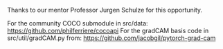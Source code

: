 Thanks to our mentor Professor Jurgen Schulze for this opportunity.

For the community COCO submodule in src/data: https://github.com/philferriere/cocoapi
For the gradCAM basis code in src/util/gradCAM.py from:  https://github.com/jacobgil/pytorch-grad-cam
